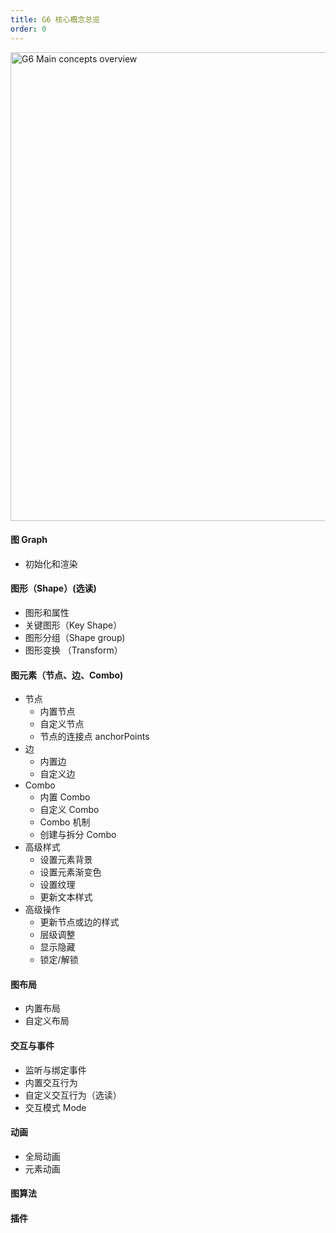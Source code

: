```yaml
---
title: G6 核心概念总览
order: 0
---
```

<img src='https://gw.alipayobjects.com/mdn/rms_f8c6a0/afts/img/A*I0RoTKgsvSEAAAAAAAAAAAAAARQnAQ' width='750' alt='G6 Main concepts overview'/>

#### 图 Graph
  - 初始化和渲染

#### 图形（Shape）(选读)
  - 图形和属性
  - 关键图形（Key Shape）
  - 图形分组（Shape group) 
  - 图形变换 （Transform）

#### 图元素（节点、边、Combo)
  - 节点
    - 内置节点
    - 自定义节点
    - 节点的连接点 anchorPoints
  - 边
    - 内置边
    - 自定义边
  - Combo
    - 内置 Combo
    - 自定义 Combo
    - Combo 机制
    - 创建与拆分 Combo   
  - 高级样式
    - 设置元素背景
    - 设置元素渐变色
    - 设置纹理
    - 更新文本样式
  - 高级操作
    - 更新节点或边的样式
    - 层级调整
    - 显示隐藏
    - 锁定/解锁

#### 图布局
  - 内置布局
  - 自定义布局

#### 交互与事件
  - 监听与绑定事件
  - 内置交互行为
  - 自定义交互行为（选读）
  - 交互模式 Mode

#### 动画
  - 全局动画
  - 元素动画

#### 图算法
#### 插件
